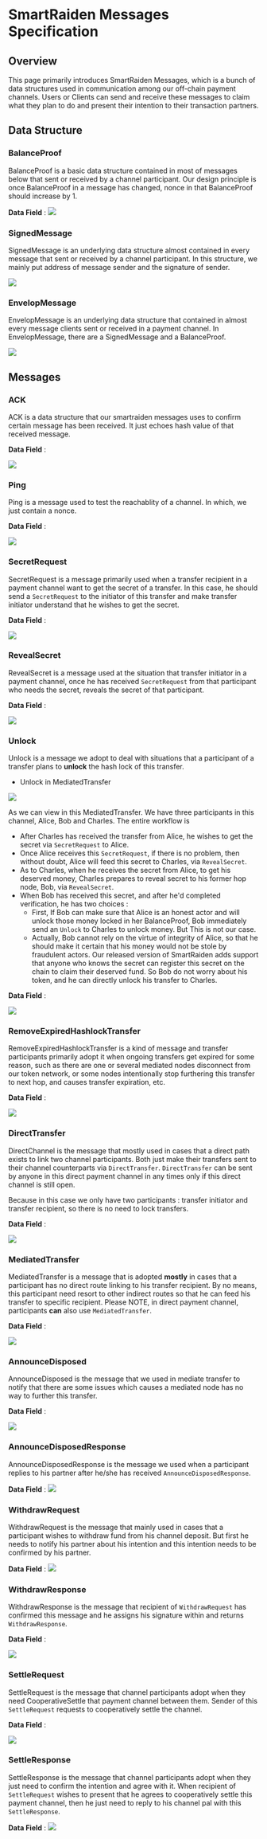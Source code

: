 # SmartRaiden Messages Specification
## Overview 
This page primarily introduces SmartRaiden Messages, which is a bunch of data structures used in communication among our off-chain payment channels. Users or Clients can send and receive these messages to claim what they plan to do and present their intention to their transaction partners. 

## Data Structure
### BalanceProof 
BalanceProof is a basic data structure contained in most of messages below that sent or received by a channel participant. Our design principle is once BalanceProof in a message has changed, nonce in that BalanceProof should increase by 1.

**Data Field** : 
![](./images/BalanceProof.png)


### SignedMessage
SignedMessage is an underlying data structure almost contained in every message that sent or received by a channel participant. In this structure, we mainly put address of message sender and the signature of sender.

![](./images/SignedMessage.png)

### EnvelopMessage
EnvelopMessage is an underlying data structure that contained in almost every message clients sent or received in a payment channel. In EnvelopMessage, there are a SignedMessage and a BalanceProof.

![](./images/EnvelopMessage.png)

## Messages

### ACK 
ACK is a data structure that our smartraiden messages uses to confirm certain message has been received. It just echoes hash value of that received message. 

**Data Field** : 

![](./images/ACK.png)
### Ping

Ping is a message used to test the reachablity of a channel. In which, we just contain a nonce. 

**Data Field** : 

![](./images/Ping.png)

### SecretRequest
SecretRequest is a message primarily used when a transfer recipient in a payment channel want to get the secret of a transfer. In this case, he should send a `SecretRequest` to the initiator of this transfer and make transfer initiator understand that he wishes to get the secret. 


**Data Field** : 

![](./images/SecretRequest.png)

### RevealSecret
RevealSecret is a message used at the situation that transfer initiator in a payment channel, once he has received `SecretRequest` from that participant who needs the secret, reveals the secret of that participant.


**Data Field** : 

![](./images/RevealSecret.png)

### Unlock
Unlock is a message we adopt to deal with situations that a participant of a transfer plans to **unlock** the hash lock of this transfer. 

- Unlock in MediatedTransfer

![](./images/Unlock_Mediate.png)

As we can view in this MediatedTransfer. We have three participants in this channel, Alice, Bob and Charles. The entire workflow is 

- After Charles has received the transfer from Alice, he wishes to get the secret via `SecretRequest` to Alice.
- Once Alice receives this `SecretRequest`, if there is no problem, then without doubt, Alice will feed this secret to Charles, via `RevealSecret`. 
- As to Charles, when he receives the secret from Alice, to get his deserved money, Charles prepares to reveal secret to his former hop node, Bob, via `RevealSecret`.
- When Bob has received this secret, and after he'd completed verification, he has two choices : 
    - First, If Bob can make sure that Alice is an honest actor and will unlock those money locked in her BalanceProof, Bob immediately send an `Unlock` to Charles to unlock money. But This is not our case.
    - Actually, Bob cannot rely on the virtue of integrity of Alice, so that he should make it certain that his money would not be stole by fraudulent actors. Our released version of SmartRaiden adds support that anyone who knows the secret can register this secret on the chain to claim their deserved fund. So Bob do not worry about his token, and he can directly unlock his transfer to Charles.
    
**Data Field** : 

![](./images/Unlock.png)

### RemoveExpiredHashlockTransfer
RemoveExpiredHashlockTransfer is a kind of message and transfer participants primarily adopt it when ongoing transfers get expired for some reason, such as there are one or several mediated nodes disconnect from our token network, or some nodes intentionally stop furthering this transfer to next hop, and causes transfer expiration, etc. 


**Data Field** : 

![](./images/RemoveExpiredHashlockTransfer.png)

### DirectTransfer
DirectChannel is the message that mostly used in cases that a direct path exists to link two channel participants. Both just make their transfers sent to their channel counterparts via `DirectTransfer`. `DirectTransfer` can be sent by anyone in this direct payment channel in any times only if this direct channel is still open.

Because in this case we only have two participants : transfer initiator and transfer recipient, so there is no need to lock transfers. 

**Data Field** : 

![](./images/DirectTransfer.png)

### MediatedTransfer
MediatedTransfer is a message that is adopted **mostly** in cases that a participant has no direct route linking to his transfer recipient. By no means, this participant need resort to other indirect routes so that he can feed his transfer to specific recipient. Please NOTE, in direct payment channel, participants **can** also use `MediatedTransfer`.


**Data Field** : 

![](./images/MediatedTransfer.png)

### AnnounceDisposed
AnnounceDisposed is the message that we used in mediate transfer to notify that there are some issues which causes a mediated node has no way to further this transfer.

**Data Field** : 

![](./images/AnnounceDiposed.png)

### AnnounceDisposedResponse
AnnounceDisposedResponse is the message we used when a participant replies to his partner after he/she has received `AnnounceDisposedResponse`. 

**Data Field** : 
![](./images/AnnounceDisposedResponse.png)

### WithdrawRequest
WithdrawRequest is the message that mainly used in cases that a participant wishes to withdraw fund from his channel deposit. But first he needs to notify his partner about his intention and this intention needs to be confirmed by his partner.

**Data Field** : 
![](./images/WithdrawRequest.png)

### WithdrawResponse
WithdrawResponse is the message that recipient of `WithdrawRequest` has confirmed this message and he assigns his signature within and returns `WithdrawResponse`. 

**Data Field** : 

![](./images/WithdrawResponse.png)

### SettleRequest
SettleRequest is the message that channel participants adopt when they need CooperativeSettle that payment channel between them. Sender of this `SettleRequest` requests to cooperatively settle the channel. 

**Data Field** : 

![](./images/SettleRequest.png)

### SettleResponse
SettleResponse is the message that channel participants adopt when they just need to confirm the intention and agree with it. When recipient of `SettleRequest` wishes to present that he agrees to cooperatively settle this payment channel, then he just need to reply to his channel pal with this `SettleResponse`. 

**Data Field** : 
![](./images/SettleResponse.png)
